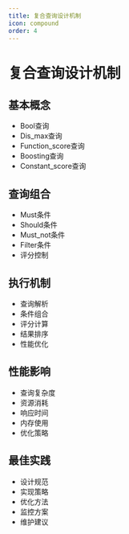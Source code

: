 ```yaml
---
title: 复合查询设计机制
icon: compound
order: 4
---
```


# 复合查询设计机制

## 基本概念
- Bool查询
- Dis_max查询
- Function_score查询
- Boosting查询
- Constant_score查询

## 查询组合
- Must条件
- Should条件
- Must_not条件
- Filter条件
- 评分控制

## 执行机制
- 查询解析
- 条件组合
- 评分计算
- 结果排序
- 性能优化

## 性能影响
- 查询复杂度
- 资源消耗
- 响应时间
- 内存使用
- 优化策略

## 最佳实践
- 设计规范
- 实现策略
- 优化方法
- 监控方案
- 维护建议
